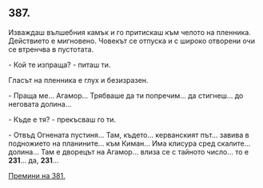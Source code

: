## 387.

Изваждаш вълшебния камък и го притискаш към челото на
пленника. Действието е мигновено. Човекът се отпуска и с широко
отворени очи се втренчва в пустотата.

\- Кой те изпраща? - питаш ти.

Гласът на пленника е глух и безизразен.

\- Праща ме... Агамор... Трябваше да ти попречим... да стигнеш... до
неговата долина...

\- Къде е тя? - прекъсваш го ти.

\- Отвъд Огнената пустиня... Там, където... керванският път... завива
в подножието на планините... към Киман... Има клисура сред скалите...
долина... Там е дворецът на Агамор... влиза се с тайното число... то е
**231**... да, **231**...

[Премини на 381.](./381)
